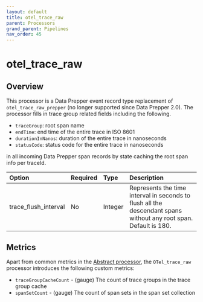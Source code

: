 ```yaml
---
layout: default
title: otel_trace_raw
parent: Processors
grand_parent: Pipelines
nav_order: 45
---
```


# otel_trace_raw

## Overview

This processor is a Data Prepper event record type replacement of `otel_trace_raw_prepper` (no longer supported since Data Prepper 2.0). The processor fills in trace group related fields including the following.

* `traceGroup`: root span name
* `endTime`: end time of the entire trace in ISO 8601
* `durationInNanos`: duration of the entire trace in nanoseconds
* `statusCode`: status code for the entire trace in nanoseconds

in all incoming Data Prepper span records by state caching the root span info per traceId. 

Option | Required | Type | Description
:--- | :--- | :--- | :---
trace_flush_interval | No | Integer | Represents the time interval in seconds to flush all the descendant spans without any root span. Default is 180.

<!---## Configuration

Content will be added to this section.--->

## Metrics

Apart from common metrics in the [Abstract processor](https://github.com/opensearch-project/data-prepper/blob/main/data-prepper-api/src/main/java/org/opensearch/dataprepper/model/processor/AbstractProcessor.java), the `OTel_trace_raw` processor introduces the following custom metrics:

* `traceGroupCacheCount` - (gauge) The count of trace groups in the trace group cache
* `spanSetCount` - (gauge) The count of span sets in the span set collection
